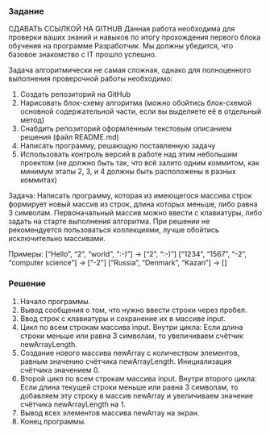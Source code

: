 
### Задание
СДАВАТЬ ССЫЛКОЙ НА GITHUB
Данная работа необходима для проверки ваших знаний и навыков по итогу прохождения первого блока обучения на программе Разработчик. Мы должны убедится, что базовое знакомство с IT прошло успешно.

Задача алгоритмически не самая сложная, однако для полноценного выполнения проверочной работы необходимо:

1. Создать репозиторий на GitHub
2. Нарисовать блок-схему алгоритма (можно обойтись блок-схемой основной содержательной части, если вы выделяете её в отдельный метод)
3. Снабдить репозиторий оформленным текстовым описанием решения (файл README.md)
4. Написать программу, решающую поставленную задачу
5. Использовать контроль версий в работе над этим небольшим проектом (не должно быть так, что всё залито одним коммитом, как минимум этапы 2, 3, и 4 должны быть расположены в разных коммитах)

Задача: Написать программу, которая из имеющегося массива строк формирует новый массив из строк, длина которых меньше, либо равна 3 символам. Первоначальный массив можно ввести с клавиатуры, либо задать на старте выполнения алгоритма. При решении не рекомендуется пользоваться коллекциями, лучше обойтись исключительно массивами.

Примеры:
[“Hello”, “2”, “world”, “:-)”] → [“2”, “:-)”]
[“1234”, “1567”, “-2”, “computer science”] → [“-2”]
[“Russia”, “Denmark”, “Kazan”] → []

### Решение
1. Начало программы.
2. Вывод сообщения о том, что нужно ввести строки через пробел.
3. Ввод строк с клавиатуры и сохранение их в массиве input.
4. Цикл по всем строкам массива input. Внутри цикла:
Если длина строки меньше или равна 3 символам, то увеличиваем счётчик newArrayLength.
5. Создание нового массива newArray с количеством элементов, равным значению счётчика newArrayLength. Инициализация счётчика значением 0.
6. Второй цикл по всем строкам массива input. Внутри второго цикла:
Если длина текущей строки меньше или равна 3 символам, то добавляем эту строку в массив newArray и увеличиваем значение счётчика newArrayLength на 1.
7. Вывод всех элементов массива newArray на экран.
8. Конец программы.